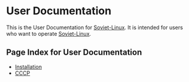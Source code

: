 # User Documentation

This is the User Documentation for [Soviet-Linux](https://github.com/Soviet-Linux). It is intended for users who want to operate [Soviet-Linux](https://github.com/Soviet-Linux).

## Page Index for User Documentation

- [Installation](installation.md)
- [CCCP](CCCP.md)